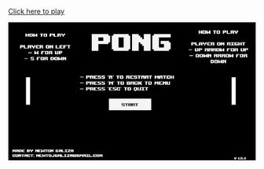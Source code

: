 [Click here to play](https://newtongaliza.github.io/PONG-webgl-UNITY-app-/)

![alt text](https://github.com/NewtonGaliza/PONG-webgl-UNITY-app-/blob/main/startScreen.jpg?raw=true)

